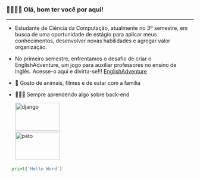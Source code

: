 
### 🫱🏼‍🫲🏻 Olá, bom ter você por aqui!

---
- Estudante de Ciência da Computação, atualmente no 3º semestre, em busca de uma oportunidade de estágio para aplicar meus conhecimentos, desenvolver novas habilidades e agregar valor organização.

- No primeiro semestre, enfrentamos o desafio de criar o EnglishAdventure, um jogo para auxiliar professores no ensino de inglês.
Acesse-o aqui e divirta-se!!! [EnglishAdventure](https://github.com/UNIVEM-BCC-BSI/EnglishAdventure)


- 💙 Gosto de animais, filmes e de estar com a familia

- 🧑🏻‍💻 Sempre aprendendo algo sobre back-end

  <div>
  <img src="https://img-c.udemycdn.com/course/750x422/4884438_ce79_2.jpg" title="django" alt="django" width="120" height="75"/>&nbsp;    
  </div>
  <div>
  <img src="https://www.google.com/url?sa=i&url=https%3A%2F%2Fpt.wikipedia.org%2Fwiki%2FPato&psig=AOvVaw0Yo8o_iieFewZhvEa2VhX1&ust=1740098681237000&source=images&cd=vfe&opi=89978449&ved=0CBQQjRxqFwoTCJjPvPCC0YsDFQAAAAAdAAAAABAE" alt="pato" width="120" height="75"/>&nbsp;    
  </div>
```python
  print('Hello Word')
```
